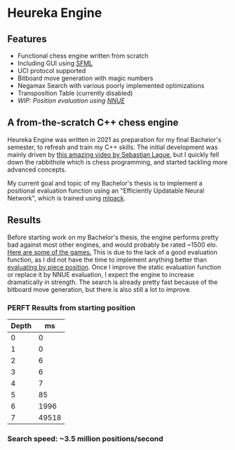 # Heureka Engine
## Features
- Functional chess engine written from scratch
- Including GUI using [SFML](https://www.sfml-dev.org/)
- UCI protocol supported
- Bitboard move generation with magic numbers
- Negamax Search with various poorly implemented optimizations
- Transposition Table (currently disabled)
- *WIP: Position evaluation using [NNUE](https://www.chessprogramming.org/NNUE)*
## A from-the-scratch C++ chess engine
Heureka Engine was written in 2021 as preparation for my final Bachelor's semester, to refresh and train my C++ skills.
The initial development was mainly driven by [this amazing video by Sebastian Lague](https://youtu.be/U4ogK0MIzqk), but I quickly fell down the rabbithole which is chess programming, and started tackling more advanced concepts.

My current goal and topic of my Bachelor's thesis is to implement a positional evaluation function using an "Efficiently Updatable Neural Network", which is trained using [mlpack](https://github.com/mlpack/mlpack).
## Results
Before starting work on my Bachelor's thesis, the engine performs pretty bad against most other engines, and would probably be rated ~1500 elo. [Here are some of the games.](https://www.chess.com/c/22g76CWzr)
This is due to the lack of a good evaluation function, as I did not have the time to implement anything better than [evaluating by piece position](https://www.chessprogramming.org/Simplified_Evaluation_Function).
Once I improve the static evaluation function or replace it by NNUE evaluation, I expect the engine to increase dramatically in strength. The search is already pretty fast because of the bitboard move generation, but there is also still a lot to improve.

### PERFT Results from starting position
| Depth | ms |
| ----------- | ----------- |
| 0 | 0 |
| 1 | 0 |
| 2 | 6 |
| 3 | 6 |
| 4 | 7 |
| 5 | 85 |
| 6 | 1996 |
| 7 | 49518 |
### Search speed: ~3.5 million positions/second
